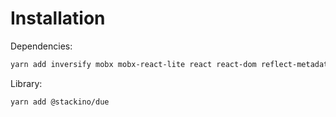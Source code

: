 # Installation

Dependencies:
```sh
yarn add inversify mobx mobx-react-lite react react-dom reflect-metadata
```

Library:
```sh
yarn add @stackino/due
```